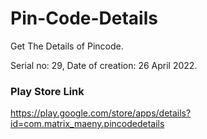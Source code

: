 # Pin-Code-Details
Get The Details of Pincode.


Serial no: 29, Date of creation: 26 April 2022.

### Play Store Link

https://play.google.com/store/apps/details?id=com.matrix_maeny.pincodedetails
